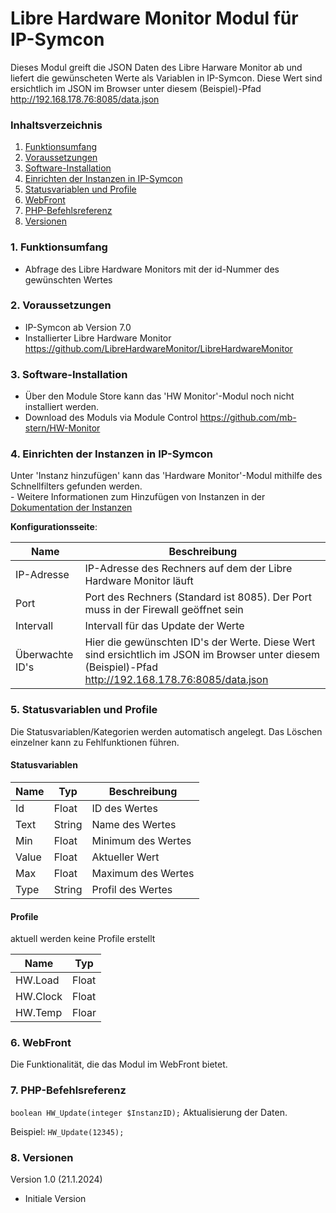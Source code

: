 # Libre Hardware Monitor Modul für IP-Symcon
Dieses Modul greift die JSON Daten des Libre Harware Monitor ab und liefert die gewünscheten Werte als Variablen in IP-Symcon.
Diese Wert sind ersichtlich im JSON im Browser unter diesem (Beispiel)-Pfad http://192.168.178.76:8085/data.json

### Inhaltsverzeichnis

1. [Funktionsumfang](#1-funktionsumfang)
2. [Voraussetzungen](#2-voraussetzungen)
3. [Software-Installation](#3-software-installation)
4. [Einrichten der Instanzen in IP-Symcon](#4-einrichten-der-instanzen-in-ip-symcon)
5. [Statusvariablen und Profile](#5-statusvariablen-und-profile)
6. [WebFront](#6-webfront)
7. [PHP-Befehlsreferenz](#7-php-befehlsreferenz)
8. [Versionen](#8-versionen)

### 1. Funktionsumfang

* Abfrage des Libre Hardware Monitors mit der id-Nummer des gewünschten Wertes

### 2. Voraussetzungen

- IP-Symcon ab Version 7.0
- Installierter Libre Hardware Monitor https://github.com/LibreHardwareMonitor/LibreHardwareMonitor

### 3. Software-Installation

* Über den Module Store kann das 'HW Monitor'-Modul noch nicht installiert werden.
* Download des Moduls via Module Control https://github.com/mb-stern/HW-Monitor

### 4. Einrichten der Instanzen in IP-Symcon

 Unter 'Instanz hinzufügen' kann das 'Hardware Monitor'-Modul mithilfe des Schnellfilters gefunden werden.  
	- Weitere Informationen zum Hinzufügen von Instanzen in der [Dokumentation der Instanzen](https://www.symcon.de/service/dokumentation/konzepte/instanzen/#Instanz_hinzufügen)

__Konfigurationsseite__:

Name     | Beschreibung
-------- | ------------------
IP-Adresse |     IP-Adresse des Rechners auf dem der Libre Hardware Monitor läuft
Port       |  Port des Rechners (Standard ist 8085). Der Port muss in der Firewall geöffnet sein
Intervall  |  Intervall für das Update der Werte
Überwachte ID's|  Hier die gewünschten ID's der Werte. Diese Wert sind ersichtlich im JSON im Browser unter diesem (Beispiel)-Pfad http://192.168.178.76:8085/data.json

### 5. Statusvariablen und Profile

Die Statusvariablen/Kategorien werden automatisch angelegt. Das Löschen einzelner kann zu Fehlfunktionen führen.

#### Statusvariablen

Name   | Typ     | Beschreibung
------ | ------- | ------------
Id     |   Float    |       ID des Wertes
Text   |   String   |	Name des Wertes
Min    |   Float    |	Minimum des Wertes
Value  |   Float    |	Aktueller Wert
Max    |   Float    |	Maximum des Wertes
Type   |   String   |	Profil des Wertes



#### Profile
aktuell werden keine Profile erstellt

Name   | Typ
------ | -------
HW.Load   | Float
HW.Clock  | Float
HW.Temp   | Floar

### 6. WebFront

Die Funktionalität, die das Modul im WebFront bietet.

### 7. PHP-Befehlsreferenz

`boolean HW_Update(integer $InstanzID);`
Aktualisierung der Daten.

Beispiel:
`HW_Update(12345);`

### 8. Versionen

Version 1.0 (21.1.2024)

* Initiale Version
